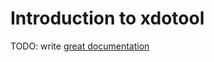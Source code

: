 # Introduction to xdotool

TODO: write [great documentation](http://jacobian.org/writing/what-to-write/)
